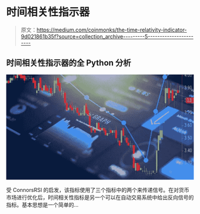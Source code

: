 # 时间相关性指示器

> 原文：<https://medium.com/coinmonks/the-time-relativity-indicator-9d021861b35f?source=collection_archive---------5----------------------->

## 时间相关性指示器的全 Python 分析

![](img/5cb6131654cd174f3d86ad256baae2c8.png)

受 ConnorsRSI 的启发，该指标使用了三个指标中的两个来传递信号。在对货币市场进行优化后，时间相关性指标是另一个可以在自动交易系统中给出反向信号的指标。基本思想是一个简单的…